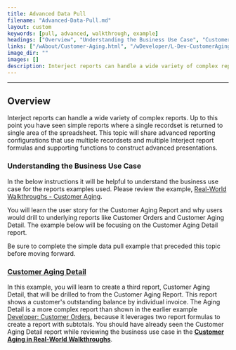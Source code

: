 ```yaml
---
title: Advanced Data Pull
filename: "Advanced-Data-Pull.md"
layout: custom
keywords: [pull, advanced, walkthrough, example]
headings: ["Overview", "Understanding the Business Use Case", "Customer Aging Detail"]
links: ["/wAbout/Customer-Aging.html", "/wDeveloper/L-Dev-CustomerAgingDetail.html", "/wDeveloper/L-Dev-CustomerOrders.html", "/wAbout/Customer-Aging.html"]
image_dir: ""
images: []
description: Interject reports can handle a wide variety of complex reports. Up to this point you have seen simple reports where a single recordset is returned to single area of the spreadsheet. This topic will share advanced reporting configurations that use multiple recordsets and multiple Interject report formulas and supporting functions to construct advanced presentations.
---
```

* * *

## Overview

Interject reports can handle a wide variety of complex reports. Up to this point you have seen simple reports where a single recordset is returned to single area of the spreadsheet. This topic will share advanced reporting configurations that use multiple recordsets and multiple Interject report formulas and supporting functions to construct advanced presentations.

### Understanding the Business Use Case

In the below instructions it will be helpful to understand the business use case for the reports examples used. Please review the example, [Real-World Walkthroughs - Customer Aging](/wAbout/Customer-Aging.html).

You will learn the user story for the Customer Aging Report and why users would drill to underlying reports like Customer Orders and Customer Aging Detail. The example below will be focusing on the Customer Aging Detail report.

Be sure to complete the simple data pull example that preceded this topic before moving forward.

### [Customer Aging Detail](/wDeveloper/L-Dev-CustomerAgingDetail.html)

In this example, you will learn to create a third report, Customer Aging Detail, that will be drilled to from the Customer Aging Report. This report shows a customer's outstanding balance by individual invoice. The Aging Detail is a more complex report than shown in the earlier example [Developer: Customer Orders](/wDeveloper/L-Dev-CustomerOrders.html), because it leverages two report formulas to create a report with subtotals. You should have already seen the Customer Aging Detail report while reviewing the business use case in the [**Customer Aging in Real-World Walkthroughs**](/wAbout/Customer-Aging.html). 